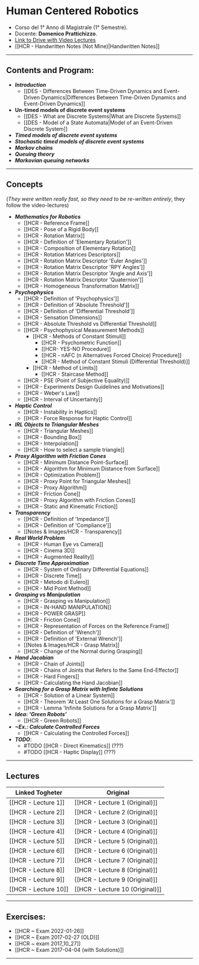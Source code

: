 # Human Centered Robotics
- Corso del 1° Anno di Magistrale (1° Semestre).
- Docente: **Domenico Prattichizzo**.
- [Link to Drive with Video Lectures](https://drive.google.com/drive/u/1/folders/1pAW73AgqAlQBOK8exP3sQbLQG0yAlR8j)
- [[HCR - Handwritten Notes (Not Mine)|Handwritten Notes]]

----
## Contents and Program:
- ***Introduction***
	- [[DES - Differences Between Time-Driven Dynamics and Event-Driven Dynamics|Differences Between Time-Driven Dynamics and Event-Driven Dynamics]]
- **Un-timed models of discrete event systems**
	- [[DES - What are Discrete Systems|What are Discrete Systems]]
	- [[DES - Model of a State Automata|Model of an Event-Driven Discrete System]]
- ***Timed models of discrete event systems***
- ***Stochastic timed models of discrete event systems***
- ***Markov chains***
- ***Queuing theory***
- ***Markovian queuing networks***
----
## Concepts 
(*They were written really fast, so they need to be re-written entirely*, they follow the video-lectures)
- ***Mathematics for Robotics***
	- [[HCR - Reference Frame]]
	- [[HCR - Pose of a Rigid Body]]
	- [[HCR - Rotation Matrix]]
	- [[HCR - Definition of 'Elementary Rotation']]
	- [[HCR - Composition of Elementary Rotation]]
	- [[HCR - Rotation Matrices Descriptors]]
	- [[HCR - Rotation Matrix Descriptor 'Euler Angles']]
	- [[HCR - Rotation Matrix Descriptor 'RPY Angles']]
	- [[HCR - Rotation Matrix Descriptor 'Angle and Axis']]
	- [[HCR - Rotation Matrix Descriptor 'Quaternion']]
	- [[HCR - Homogeneous Transformation Matrix]]
- ***Psychophysics***
	- [[HCR - Definition of 'Psychophysics']]
	- [[HCR - Definition of 'Absolute Threshold']]
	- [[HCR - Definition of 'Differential Threshold']]
	- [[HCR - Sensation Dimensions]]
	- [[HCR - Absolute Threshold vs Differential Threshold]]
	- [[HCR - Psychophysical Measurement Methods]]
		- [[HCR - Methods of Constant Stimuli]]
			- [[HCR - Psychometric Function]]
			- [[HCR- YES-NO Procedure]]
			- [[HCR - nAFC (n Alternatives Forced Choice) Procedure]]
			- [[HCR - Method of Constant Stimuli (Differential Threshold)]]
		- [[HCR - Method of Limits]]
			- [[HCR - Staircase Method]]
	- [[HCR - PSE (Point of Subjective Equality)]]
	- [[HCR - Experiments Design Guidelines and Motivations]]
	- [[HCR - Weber's Law]]
	- [[HCR - Interval of Uncertainty]]
- ***Haptic Control***
	- [[HCR - Instability in Haptics]]
	- [[HCR - Force Response for Haptic Control]]
- ***IRL Objects to Triangular Meshes***
	- [[HCR - Triangular Meshes]]
	- [[HCR - Bounding Box]]
	- [[HCR - Interpolation]]
	- [[HCR - How to select a sample triangle]]
- ***Proxy Algorithm with Friction Cones***
	- [[HCR - Minimum Distance Point-Surface]]
	- [[HCR - Algorithm for Minimum Distance from Surface]]
	- [[HCR - Optimization Problem]]
	- [[HCR - Proxy Point for Triangular Meshes]]
	- [[HCR - Proxy Algorithm]]
	- [[HCR - Friction Cone]]
	- [[HCR - Proxy Algorithm with Friction Cones]]
	- [[HCR - Static and Kinematic Friction]]
- ***Transparency***
	- [[HCR - Definition of 'Impedance']]
	- [[HCR - Definition of 'Compliance']]
	- [[Notes & Images/HCR - Transparency]]
- ***Real World Problem***
	- [[HCR - Human Eye vs Camera]]
	- [[HCR - Cinema 3D]]
	- [[HCR - Augmented Reality]]
- ***Discrete Time Approximation***
	- [[HCR - System of Ordinary Differential Equations]]
	- [[HCR - Discrete Time]]
	- [[HCR - Metodo di Eulero]]
	- [[HCR - Mid Point Method]]
- ***Grasping vs Manipulation***
	- [[HCR - Grasping vs Manipulation]]
	- [[HCR - IN-HAND MANIPULATION]]
	- [[HCR - POWER GRASP]]
	- [[HCR - Friction Cone]]
	- [[HCR - Representation of Forces on the Reference Frame]]
	- [[HCR - Definition of 'Wrench']]
	- [[HCR - Definition of 'External Wrench']]
	- [[Notes & Images/HCR - Grasp Matrix]]
	- [[HCR - Change of the Normal during Grasping]]
- ***Hand Jacobian***
	- [[HCR - Chain of Joints]]
	- [[HCR - Chains of Joints that Refers to the Same End-Effector]]
	- [[HCR - Hard Fingers]]
	- [[HCR - Calculating the Hand Jacobian]]
- ***Searching for a Grasp Matrix with Infinte Solutions***
	- [[HCR - Solution of a Linear System]]
	- [[HCR - Theorem 'At Least One Solutions for a Grasp Matrix']]
	- [[HCR - Lemma 'Infinite Solutions for a Grasp Matrix']]
- ***Idea: 'Green Robots'***
	- [[HCR - Green Robots]]
- ***~Ex.: Calculate Controlled Forces***
	- [[HCR - Calculating the Controlled Forces]]
- ***TODO***:
	- #TODO [[HCR - Direct Kinematics]] (???)
	- #TODO [[HCR - Haptic Display]] (???)
----
## Lectures
Linked Togheter | Original
--------------|-----------
[[HCR - Lecture 1]] | [[HCR - Lecture 1 (Original)]]
[[HCR - Lecture 2]] | [[HCR - Lecture 2 (Original)]]
[[HCR - Lecture 3]] | [[HCR - Lecture 3 (Original)]]
[[HCR - Lecture 4]] | [[HCR - Lecture 4 (Original)]]
[[HCR - Lecture 5]] | [[HCR - Lecture 5 (Original)]]
[[HCR - Lecture 6]] | [[HCR - Lecture 6 (Original)]]
[[HCR - Lecture 7]] | [[HCR - Lecture 7 (Original)]]
[[HCR - Lecture 8]] | [[HCR - Lecture 8 (Original)]]
[[HCR - Lecture 9]] | [[HCR - Lecture 9 (Original)]]
[[HCR - Lecture 10]] | [[HCR - Lecture 10 (Original)]]

----
## Exercises:
- [[HCR ~ Exam 2022-01-26]]
- [[HCR ~ Exam 2017-02-27 (OLD)]]
- [[HCR ~ exam 2017_10_27]]
- [[HCR ~ Exam 2017-04-04 (with Solutions)]]

----